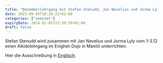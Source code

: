 ```yaml
---
title: "Dezemberlehrgang mit Stefan Stenudd, Jan Nevelius und Jorma Lyly in Malmö vom 1-3 Dezember 2023"
date: 2023-09-05T18:28:22+01:00
categories: ["seminar"]
expiryDate: 2024-01-01T23:59:59+01:00
draft: false
---
```


Stefan Stenudd wird zusammen mit Jan Nevelius und Jorma Lyly vom 1-3.12 einen Aikidolehrgang im Enighet-Dojo in Mamlö unterrichten.

Hier die Ausschreibung in [Englisch](https://www.stenudd.com/images/aikido/december-aikido-seminar-2023.pdf).